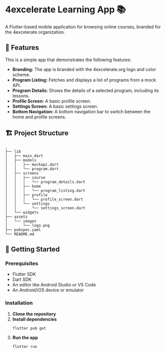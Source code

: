 # 4excelerate Learning App 📚

A Flutter-based mobile application for browsing online courses, branded for the 4excelerate organization.

## 📱 Features

This is a simple app that demonstrates the following features:

*   **Branding:** The app is branded with the 4excelerate.org logo and color scheme.
*   **Program Listing:** Fetches and displays a list of programs from a mock API.
*   **Program Details:** Shows the details of a selected program, including its lessons.
*   **Profile Screen:** A basic profile screen.
*   **Settings Screen:** A basic settings screen.
*   **Bottom Navigation:** A bottom navigation bar to switch between the home and profile screens.

## 🏗️ Project Structure

```
.
├── lib
│   ├── main.dart
│   ├── models
│   │   ├── mockapi.dart
│   │   └── program.dart
│   ├── screens
│   │   ├── course
│   │   │   └── program_details.dart
│   │   ├── home
│   │   │   └── program_listing.dart
│   │   ├── profile
│   │   │   └── profile_screen.dart
│   │   └── settings
│   │       └── settings_screen.dart
│   └── widgets
├── assets
│   └── images
│       └── logo.png
├── pubspec.yaml
└── README.md
```

## 🚀 Getting Started

### Prerequisites
- Flutter SDK
- Dart SDK
- An editor like Android Studio or VS Code
- An Android/iOS device or emulator

### Installation

1.  **Clone the repository**
2.  **Install dependencies**
    ```bash
    flutter pub get
    ```
3.  **Run the app**
    ```bash
    flutter run
    ```
